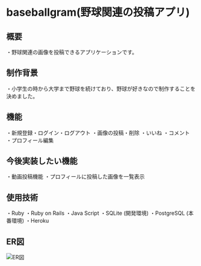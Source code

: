 # baseballgram(野球関連の投稿アプリ)

## 概要
・野球関連の画像を投稿できるアプリケーションです。

## 制作背景
・小学生の時から大学まで野球を続けており、野球が好きなので制作することを決めました。

## 機能
・新規登録・ログイン・ログアウト
・画像の投稿・削除
・いいね
・コメント
・プロフィール編集

## 今後実装したい機能
・動画投稿機能
・プロフィールに投稿した画像を一覧表示

## 使用技術
・Ruby
・Ruby on Rails
・Java Script
・SQLite (開発環境)
・PostgreSQL (本番環境)
・Heroku

## ER図
![ER図](https://user-images.githubusercontent.com/52589647/64667371-8f8ad700-d494-11e9-846d-956a7712d7c7.png)